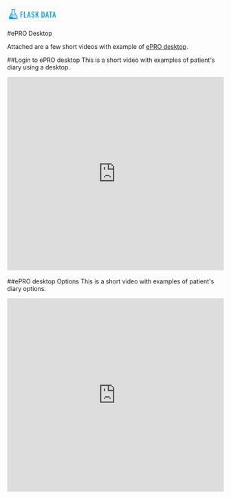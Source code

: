 <a href="https://www.flaskdata.io">![Screenshot](img/flaskdata_logo.PNG)</a>

#ePRO Desktop

Attached are a few short videos with example of [ePRO desktop](./epro.md#flaskdata-application).

##Login to ePRO desktop
This is a short video with examples of patient's diary using a desktop.

<iframe style="width: 100%;height: 450px;" src="https://www.youtube.com/embed/cvTWk8Bjtl8?rel=false&amp;showinfo=false" frameborder="0" allowfullscreen></iframe>

##ePRO desktop Options
This is a short video with examples of patient's diary options.

<iframe style="width: 100%;height: 450px;" src="https://www.youtube.com/embed/naDow1ptelY?rel=0&amp;showinfo=0" frameborder="0" allowfullscreen></iframe>
